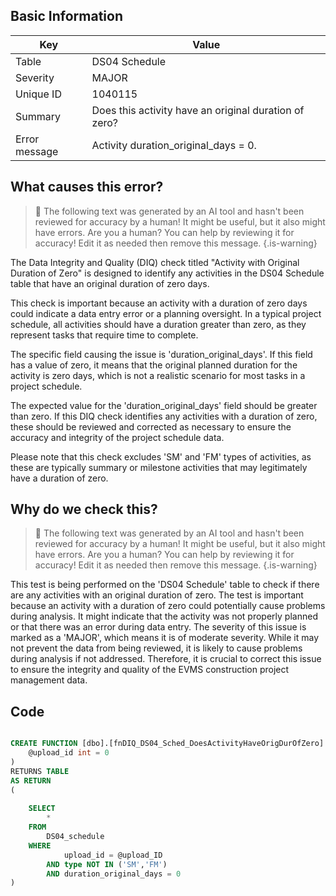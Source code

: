 ## Basic Information
| Key         | Value          |
|-------------|----------------|
| Table       | DS04 Schedule |
| Severity    | MAJOR |
| Unique ID   | 1040115   |
| Summary     | Does this activity have an original duration of zero? |
| Error message | Activity duration_original_days = 0. |

## What causes this error?

> :robot: The following text was generated by an AI tool and hasn't been reviewed for accuracy by a human! It might be useful, but it also might have errors. Are you a human? You can help by reviewing it for accuracy! Edit it as needed then remove this message.
{.is-warning}

The Data Integrity and Quality (DIQ) check titled "Activity with Original Duration of Zero" is designed to identify any activities in the DS04 Schedule table that have an original duration of zero days. 

This check is important because an activity with a duration of zero days could indicate a data entry error or a planning oversight. In a typical project schedule, all activities should have a duration greater than zero, as they represent tasks that require time to complete.

The specific field causing the issue is 'duration_original_days'. If this field has a value of zero, it means that the original planned duration for the activity is zero days, which is not a realistic scenario for most tasks in a project schedule.

The expected value for the 'duration_original_days' field should be greater than zero. If this DIQ check identifies any activities with a duration of zero, these should be reviewed and corrected as necessary to ensure the accuracy and integrity of the project schedule data. 

Please note that this check excludes 'SM' and 'FM' types of activities, as these are typically summary or milestone activities that may legitimately have a duration of zero.
## Why do we check this?

> :robot: The following text was generated by an AI tool and hasn't been reviewed for accuracy by a human! It might be useful, but it also might have errors. Are you a human? You can help by reviewing it for accuracy! Edit it as needed then remove this message.
{.is-warning}

This test is being performed on the 'DS04 Schedule' table to check if there are any activities with an original duration of zero. The test is important because an activity with a duration of zero could potentially cause problems during analysis. It might indicate that the activity was not properly planned or that there was an error during data entry. The severity of this issue is marked as a 'MAJOR', which means it is of moderate severity. While it may not prevent the data from being reviewed, it is likely to cause problems during analysis if not addressed. Therefore, it is crucial to correct this issue to ensure the integrity and quality of the EVMS construction project management data.
## Code

```sql

CREATE FUNCTION [dbo].[fnDIQ_DS04_Sched_DoesActivityHaveOrigDurOfZero] (
	@upload_id int = 0
)
RETURNS TABLE
AS RETURN
(
	
	SELECT
		*
	FROM
		DS04_schedule
	WHERE
			upload_id = @upload_ID
		AND type NOT IN ('SM','FM')
		AND duration_original_days = 0
)
```
